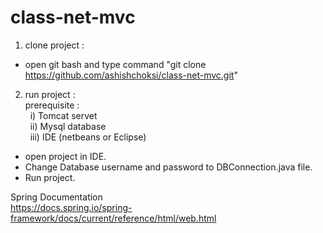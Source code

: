 # class-net-mvc

1) clone project : <br />
  - open git bash and type command "git clone https://github.com/ashishchoksi/class-net-mvc.git"
  
2) run project : <br />
  prerequisite : <br />
   &nbsp; i) Tomcat servet <br />
   &nbsp; ii) Mysql database <br />
   &nbsp; iii) IDE (netbeans or Eclipse) <br />
  - open project in IDE. <br />
  - Change Database username and password to DBConnection.java file. <br />
  - Run project. <br />
 
 Spring Documentation <br />
 https://docs.spring.io/spring-framework/docs/current/reference/html/web.html
